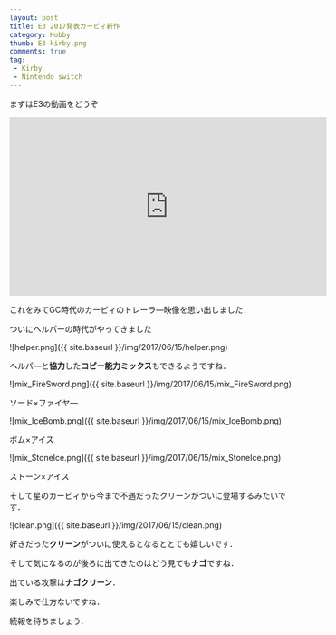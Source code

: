 ```yaml
---
layout: post
title: E3 2017発表カービィ新作
category: Hobby
thumb: E3-kirby.png
comments: true
tag:
 - Kirby
 - Nintendo switch
---
```


まずはE3の動画をどうぞ

<iframe width="560" height="315" src="https://www.youtube-nocookie.com/embed/xMkJQvNBofE" frameborder="0" allowfullscreen></iframe>

これをみてGC時代のカービィのトレーラ―映像を思い出しました．

ついにヘルパーの時代がやってきました

![helper.png]({{ site.baseurl }}/img/2017/06/15/helper.png)

ヘルパ―と**協力**した**コピー能力ミックス**もできるようですね．

![mix_FireSword.png]({{ site.baseurl }}/img/2017/06/15/mix_FireSword.png)

ソード×ファイヤ―

![mix_IceBomb.png]({{ site.baseurl }}/img/2017/06/15/mix_IceBomb.png)

ボム×アイス

![mix_StoneIce.png]({{ site.baseurl }}/img/2017/06/15/mix_StoneIce.png)

ストーン×アイス

そして星のカービィから今まで不遇だったクリーンがついに登場するみたいです．

![clean.png]({{ site.baseurl }}/img/2017/06/15/clean.png)

好きだった**クリーン**がついに使えるとなるととても嬉しいです．

そして気になるのが後ろに出てきたのはどう見ても**ナゴ**ですね．

出ている攻撃は**ナゴクリーン**．

楽しみで仕方ないですね．

続報を待ちましょう．
